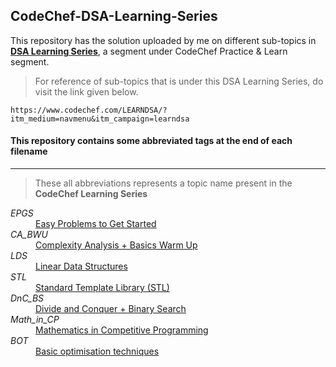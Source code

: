 ## CodeChef-DSA-Learning-Series
This repository has the solution uploaded by me on different sub-topics in [**DSA Learning Series**](https://www.codechef.com/LEARNDSA/?itm_medium=navmenu&itm_campaign=learndsa), a segment under CodeChef Practice & Learn segment.

> For reference of sub-topics that is under this DSA Learning Series, do visit the link given below.
```
https://www.codechef.com/LEARNDSA/?itm_medium=navmenu&itm_campaign=learndsa
```

#### This repository contains some abbreviated tags at the end of each filename
----------------------------------------------------------------------------------
> These all abbreviations represents a topic name present in the ****CodeChef Learning Series****


<dl>
  <dt></dt>
  <dd></dd>
  
  <dt><em>EPGS</em></dt>
  <dd><a href="https://www.codechef.com/CCSTART2">Easy Problems to Get Started</a></dd>

  <dt><em>CA_BWU</em></dt>
  <dd><a href="https://www.codechef.com/LRNDSA01">Complexity Analysis + Basics Warm Up</a></dd>
  
  <dt><em>LDS</em></dt>
    <dd><a href="https://www.codechef.com/LRNDSA02">Linear Data Structures</a></dd>

  <dt><em>STL</em></dt>
  <dd><a href="https://www.codechef.com/LRNDSA03">Standard Template Library (STL)</a></dd>
  
  <dt><em>DnC_BS</em></dt>
  <dd><a href="https://www.codechef.com/LRNDSA04">Divide and Conquer + Binary Search</a></dd>

  <dt><em>Math_in_CP</em></dt>
  <dd><a href="https://www.codechef.com/LRNDSA05">Mathematics in Competitive Programming</a></dd>
  
  <dt><em>BOT</em></dt>
  <dd><a href="https://www.codechef.com/LRNDSA06">Basic optimisation techniques</a></dd>
  
</dl>
